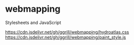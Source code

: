 # webmapping
Stylesheets and JavaScript

https://cdn.jsdelivr.net/gh/ggrill/webmapping/hydroatlas.css
https://cdn.jsdelivr.net/gh/ggrill/webmapping/paint_style.js
